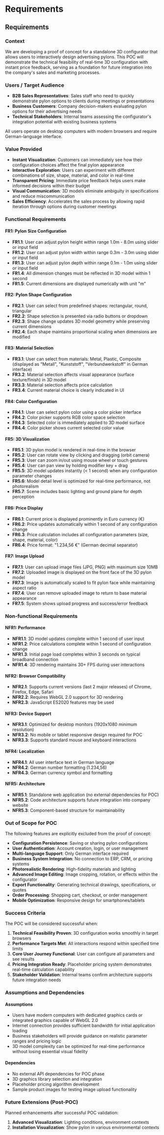# Requirements

## Requirements

### Context

We are developing a proof of concept for a standalone 3D configurator that allows users to interactively design advertising pylons. This POC will demonstrate the technical feasibility of real-time 3D configuration with instant price feedback, serving as a foundation for future integration into the company's sales and marketing processes.

### Users / Target Audience

- **B2B Sales Representatives**: Sales staff who need to quickly demonstrate pylon options to clients during meetings or presentations
- **Business Customers**: Company decision-makers evaluating pylon options for their advertising needs
- **Technical Stakeholders**: Internal teams assessing the configurator's integration potential with existing business systems

All users operate on desktop computers with modern browsers and require German-language interface.

### Value Provided

- **Instant Visualization**: Customers can immediately see how their configuration choices affect the final pylon appearance
- **Interactive Exploration**: Users can experiment with different combinations of size, shape, material, and color in real-time
- **Transparent Pricing**: Immediate price feedback helps users make informed decisions within their budget
- **Visual Communication**: 3D models eliminate ambiguity in specifications and reduce miscommunication
- **Sales Efficiency**: Accelerates the sales process by allowing rapid iteration through options during customer meetings

### Functional Requirements

#### FR1: Pylon Size Configuration

- **FR1.1**: User can adjust pylon height within range 1.0m - 8.0m using slider or input field
- **FR1.2**: User can adjust pylon width within range 0.3m - 3.0m using slider or input field
- **FR1.3**: User can adjust pylon depth within range 0.1m - 1.0m using slider or input field
- **FR1.4**: All dimension changes must be reflected in 3D model within 1 second
- **FR1.5**: Current dimensions are displayed numerically with unit "m"

#### FR2: Pylon Shape Configuration

- **FR2.1**: User can select from predefined shapes: rectangular, round, triangular
- **FR2.2**: Shape selection is presented via radio buttons or dropdown
- **FR2.3**: Shape change updates 3D model geometry while preserving current dimensions
- **FR2.4**: Each shape maintains proportional scaling when dimensions are modified

#### FR3: Material Selection

- **FR3.1**: User can select from materials: Metal, Plastic, Composite (displayed as "Metall", "Kunststoff", "Verbundwerkstoff" in German interface)
- **FR3.2**: Material selection affects visual appearance (surface texture/finish) in 3D model
- **FR3.3**: Material selection affects price calculation
- **FR3.4**: Current material choice is clearly indicated in UI

#### FR4: Color Configuration

- **FR4.1**: User can select pylon color using a color picker interface
- **FR4.2**: Color picker supports RGB color space selection
- **FR4.3**: Selected color is immediately applied to 3D model surface
- **FR4.4**: Color picker shows current selected color value

#### FR5: 3D Visualization

- **FR5.1**: 3D pylon model is rendered in real-time in the browser
- **FR5.2**: User can rotate view by clicking and dragging (orbit camera)
- **FR5.3**: User can zoom in/out using mouse wheel or touch gestures
- **FR5.4**: User can pan view by holding modifier key + drag
- **FR5.5**: 3D model updates instantly (< 1 second) when any configuration parameter changes
- **FR5.6**: Model detail level is optimized for real-time performance, not photorealism
- **FR5.7**: Scene includes basic lighting and ground plane for depth perception

#### FR6: Price Display

- **FR6.1**: Current price is displayed prominently in Euro currency (€)
- **FR6.2**: Price updates automatically within 1 second of any configuration change
- **FR6.3**: Price calculation includes all configuration parameters (size, shape, material, color)
- **FR6.4**: Price format: "1.234,56 €" (German decimal separator)

#### FR7: Image Upload

- **FR7.1**: User can upload image files (JPG, PNG) with maximum size 10MB
- **FR7.2**: Uploaded image is displayed on the front face of the 3D pylon model
- **FR7.3**: Image is automatically scaled to fit pylon face while maintaining aspect ratio
- **FR7.4**: User can remove uploaded image to return to base material appearance
- **FR7.5**: System shows upload progress and success/error feedback

### Non-functional Requirements

#### NFR1: Performance

- **NFR1.1**: 3D model updates complete within 1 second of user input
- **NFR1.2**: Price calculations complete within 1 second of configuration change
- **NFR1.3**: Initial page load completes within 3 seconds on typical broadband connection
- **NFR1.4**: 3D rendering maintains 30+ FPS during user interactions

#### NFR2: Browser Compatibility

- **NFR2.1**: Supports current versions (last 2 major releases) of Chrome, Firefox, Edge, Safari
- **NFR2.2**: Requires WebGL 2.0 support for 3D rendering
- **NFR2.3**: JavaScript ES2020 features may be used

#### NFR3: Device Support

- **NFR3.1**: Optimized for desktop monitors (1920x1080 minimum resolution)
- **NFR3.2**: No mobile or tablet responsive design required for POC
- **NFR3.3**: Supports standard mouse and keyboard interactions

#### NFR4: Localization

- **NFR4.1**: All user interface text in German language
- **NFR4.2**: German number formatting (1.234,56)
- **NFR4.3**: German currency symbol and formatting

#### NFR5: Architecture

- **NFR5.1**: Standalone web application (no external dependencies for POC)
- **NFR5.2**: Code architecture supports future integration into company website
- **NFR5.3**: Component-based structure for maintainability

### Out of Scope for POC

The following features are explicitly excluded from the proof of concept:

- **Configuration Persistence**: Saving or sharing pylon configurations
- **User Authentication**: Account creation, login, or user management
- **Multi-language Support**: Only German interface required
- **Business System Integration**: No connection to ERP, CRM, or pricing systems
- **Photorealistic Rendering**: High-fidelity materials and lighting
- **Advanced Image Editing**: Image cropping, rotation, or effects within the configurator
- **Export Functionality**: Generating technical drawings, specifications, or quotes
- **Order Processing**: Shopping cart, checkout, or order management
- **Mobile Optimization**: Responsive design for smartphones/tablets

### Success Criteria

The POC will be considered successful when:

1. **Technical Feasibility Proven**: 3D configuration works smoothly in target browsers
2. **Performance Targets Met**: All interactions respond within specified time limits
3. **Core User Journey Functional**: User can configure all parameters and see results
4. **Pricing Integration Ready**: Placeholder pricing system demonstrates real-time calculation capability
5. **Stakeholder Validation**: Internal teams confirm architecture supports future integration needs

### Assumptions and Dependencies

#### Assumptions

- Users have modern computers with dedicated graphics cards or integrated graphics capable of WebGL 2.0
- Internet connection provides sufficient bandwidth for initial application loading
- Business stakeholders will provide guidance on realistic parameter ranges and pricing logic
- 3D model complexity can be optimized for real-time performance without losing essential visual fidelity

#### Dependencies

- No external API dependencies for POC phase
- 3D graphics library selection and integration
- Placeholder pricing algorithm development
- Sample product images for testing image upload functionality

### Future Extensions (Post-POC)

Planned enhancements after successful POC validation:

1. **Advanced Visualization**: Lighting conditions, environment contexts
2. **Installation Visualization**: Show pylon in various environmental contexts
